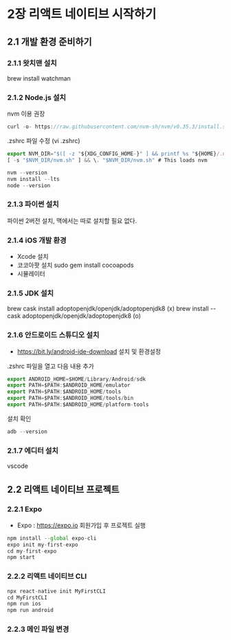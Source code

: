 # 2장 리액트 네이티브 시작하기

## 2.1 개발 환경 준비하기

### 2.1.1 왓치맨 설치
brew install watchman

### 2.1.2 Node.js 설치
nvm 이용 권장

```js
curl -o- https://raw.githubusercontent.com/nvm-sh/nvm/v0.35.3/install.sh | bash
```

.zshrc 파일 수정 (vi .zshrc)
```js
export NVM_DIR="$([ -z "${XDG_CONFIG_HOME-}" ] && printf %s "${HOME}/.nvm" || printf %s "${XDG_CONFIG_HOME}/nvm")" 
[ -s "$NVM_DIR/nvm.sh" ] && \. "$NVM_DIR/nvm.sh" # This loads nvm
```

```js
nvm --version
nvm install --lts
node --version
```

### 2.1.3 파이썬 설치
파이썬 2버전 설치, 맥에서는 따로 설치할 필요 없다.

### 2.1.4 iOS 개발 환경
* Xcode 설치
* 코코아팟 설치
sudo gem install cocoapods
* 시뮬레이터

### 2.1.5 JDK 설치
brew cask install adoptopenjdk/openjdk/adoptopenjdk8 (x)
brew install --cask adoptopenjdk/openjdk/adoptopenjdk8 (o)

### 2.1.6 안드로이드 스튜디오 설치
* https://bit.ly/android-ide-download 설치 및 환경설정

.zshrc 파일을 열고 다음 내용 추가
```js
export ANDROID_HOME=$HOME/Library/Android/sdk
export PATH=$PATH:$ANDROID_HOME/emulator
export PATH=$PATH:$ANDROID_HOME/tools
export PATH=$PATH:$ANDROID_HOME/tools/bin
export PATH=$PATH:$ANDROID_HOME/platform-tools
```
설치 확인
```js
adb --version
```

### 2.1.7 에디터 설치
vscode

## 2.2 리액트 네이티브 프로젝트

### 2.2.1 Expo
* Expo : https://expo.io
회원가입 후 프로젝트 실행

```js
npm install --global expo-cli
expo init my-first-expo
cd my-first-expo
npm start
```

### 2.2.2 리액트 네이티브 CLI
```js
npx react-native init MyFirstCLI
cd MyFirstCLI
npm run ios
npm run android
```

### 2.2.3 메인 파일 변경
